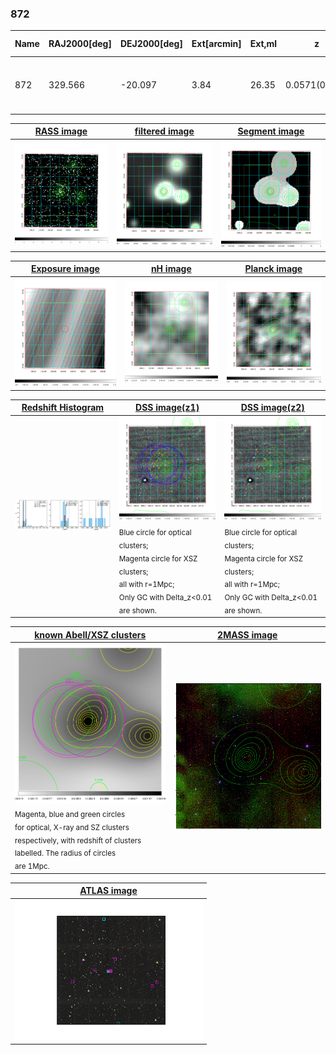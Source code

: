 <div STYLE="page-break-after: always;"></div>

### 872

|Name|RAJ2000[deg]|DEJ2000[deg] |Ext[arcmin]| Ext,ml | z | z_src| C|GC(XSZ,Delta_z<0.01)| GC(OPT,Delta_z<0.01)|GC| R_sig[arcmin] | R500[arcmin] | R500[Mpc]| CRsig[c/s] | CR500[c/s] |L500[1E44 erg/s]|F500[1E-12 erg/s/cm^2]| M500[1E14 Msun]|Tx[keV]|Cnt_sig|Beta|Rc[arcmin]|Comment|Alias|
|---|---|---|---|---|---|------|---|--------|---------|----------|---|---|---|---|---|---|---|---|---|---|---|---|---|---|
|872| 329.566| -20.097| 3.84| 26.35| 0.0571(0.005)| z1, z_xsz| B| L03, MCXC| A, N, W| A, L03, MCXC, N, SWXCS, W| 12.356| 10.666| 0.708| 0.195(0.082)| 0.191(0.080)| 0.269(0.062)| 3.455(0.791)| 1.07(0.12)| 2.27(0.17)| 56.5| 0.890(-0.114+0.078)| 5.842(-1.083+0.842)| -| k462|

|[RASS image](../image/872/872_img.pdf)|[filtered image](../image/872/872_fil.pdf)|[Segment image](../image/872/872_seg.pdf)|
|-------------------|--------------------|-------------------|
| <img src="../image/872/872_img.png" width="300">  | <img src="../image/872/872_fil.png" width="300">   | <img src="../image/872/872_seg.png" width="300">  |

|[Exposure image](../image/872/872_mex.pdf)| [nH image](../image/872/872_nh.pdf)| [Planck image](../image/872/872_p.pdf)|
|-------------------|--------------------|-------------------|
|<img src="../image/872/872_mex.png" width="300">   | <img src="../image/872/872_nh.png" width="300">    | <img src="../image/872/872_p.png" width="300"> |

|[Redshift Histogram](../image/872/872_zg.pdf) | [DSS image(z1)](../image/872/872_dss_z1.pdf)      |  [DSS image(z2)](../image/872/872_dss_z2.pdf)    |
|-------------------|--------------------|-------------------|
|<img src="../image/872/872_zg.png" width="300"> |<img src="../image/872/872_dss_z1.png" width="300"> <sub><br>Blue circle for optical clusters; <br>Magenta circle for XSZ clusters; <br>all with r=1Mpc; <br>Only GC with Delta_z<0.01 are shown. </sub>| <img src="../image/872/872_dss_z2.png" width="300"><sub><br>Blue circle for optical clusters; <br>Magenta circle for XSZ clusters; <br>all with r=1Mpc; <br>Only GC with Delta_z<0.01 are shown. </sub> |

|[known Abell/XSZ clusters](../image/872/872_gc.pdf) | [2MASS image](../image/872/872_2mass.pdf)      |
|-------------------|-------------------|
|<img src=../image/872/872_gc.png width="300"> <br><sub>Magenta, blue and green circles <br>for optical, X-ray and SZ clusters <br>respectively, with redshift of clusters <br>labelled. The radius of circles <br>are 1Mpc.</sub>|<img src="../image/872/872_2mass.png" width="300">  |

|[ATLAS image](../image/872/872_s.pdf)        |
|-------------------|
| <img src="../image/872/872_s.pdf" width="300">  |
